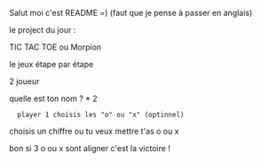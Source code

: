 Salut moi c'est README =) (faut que je pense à passer en anglais)

le project  du jour :

TIC TAC TOE ou Morpion

le jeux étape par étape

2 joueur 

quelle est ton nom ? * 2

      player 1 choisis les "o" ou "x" (optinnel)

choisis un chiffre ou tu veux mettre t'as o ou x

bon si 3 o ou x sont aligner c'est la victoire !